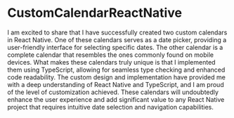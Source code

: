 # CustomCalendarReactNative
I am excited to share that I have successfully created two custom calendars in React Native. One of these calendars serves as a date picker, providing a user-friendly interface for selecting specific dates. The other calendar is a complete calendar that resembles the ones commonly found on mobile devices. What makes these calendars truly unique is that I implemented them using TypeScript, allowing for seamless type checking and enhanced code readability. The custom design and implementation have provided me with a deep understanding of React Native and TypeScript, and I am proud of the level of customization achieved. These calendars will undoubtedly enhance the user experience and add significant value to any React Native project that requires intuitive date selection and navigation capabilities.
